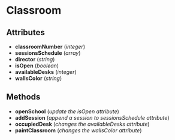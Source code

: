 # Classroom

## Attributes
* __classroomNumber__ (*integer*)
* __sessionsSchedule__ (*array*)
* __director__ (*string*)
* __isOpen__ (*boolean*)
* __availableDesks__ (*integer*)
* __wallsColor__ (*string*)

## Methods
* __openSchool__ (*update the isOpen attribute*)
* __addSession__ (*append a session to sessionsSchedule attribute*)
* __occupiedDesk__ (*changes the availableDesks attribute*)
* __paintClassroom__ (*changes the wallsColor attribute*)
